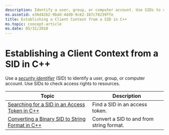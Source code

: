 ```yaml
---
description: Identify a user, group, or computer account. Use SIDs to check access rights to resources.
ms.assetid: e36d42b2-9bdd-4dd9-9c62-1b7c78239ffe
title: Establishing a Client Context from a SID in C++
ms.topic: concept-article
ms.date: 05/31/2018
---
```


# Establishing a Client Context from a SID in C++

Use a [*security identifier*](/windows/desktop/SecGloss/s-gly) (SID) to identify a user, group, or computer account. Use SIDs to check access rights to resources.



| Topic                                                                                                  | Description                              |
|--------------------------------------------------------------------------------------------------------|------------------------------------------|
| [Searching for a SID in an Access Token in C++](searching-for-a-sid-in-an-access-token-in-c--.md)     | Find a SID in an access token.           |
| [Converting a Binary SID to String Format in C++](converting-a-binary-sid-to-string-format-in-c--.md) | Convert a SID to and from string format. |



 

 

 
